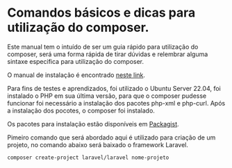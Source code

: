 # Comandos básicos e dicas para utilização do composer.

Este manual tem o intuído de ser um guia rápido para utilização do composer, será uma forma rápida de tirar dúvidas e relembrar alguma sintaxe especifica para utilização do composer.

O manual de instalação é encontrado [neste link](https://getcomposer.org/download/).

Para fins de testes e aprendizados, foi utilizado o Ubuntu Server 22.04, foi instalado o PHP em sua última versão, para que o composer pudesse funcionar foi necessário a instalação dos pacotes php-xml e php-curl. Após a instalação dos pocotes, o composer foi instalado.

Os pacotes para instalação estão disponíveis em [Packagist](https://packagist.org/).

Pimeiro comando que será abordado aqui é utilizado para criação de um projeto, no comando abaixo será baixado o framework Laravel.

`composer create-project laravel/laravel nome-projeto`
